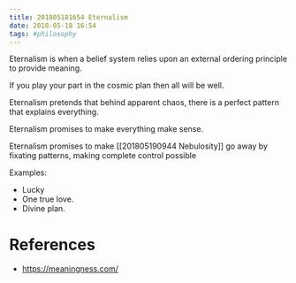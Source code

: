 ```yaml
---
title: 201805181654 Eternalism
date: 2018-05-18 16:54
tags: #philosophy
---
```

Eternalism is when a belief system relies upon an external ordering principle to provide meaning. 

If you play your part in the cosmic plan then all will be well.

Eternalism pretends that behind apparent chaos, there is a perfect pattern that explains everything.

Eternalism promises to make everything make sense.

Eternalism promises to make [[201805190944 Nebulosity]] go away by fixating patterns, making complete control possible

Examples:
+ Lucky
+ One true love.
+ Divine plan.

# References
+ https://meaningness.com/
